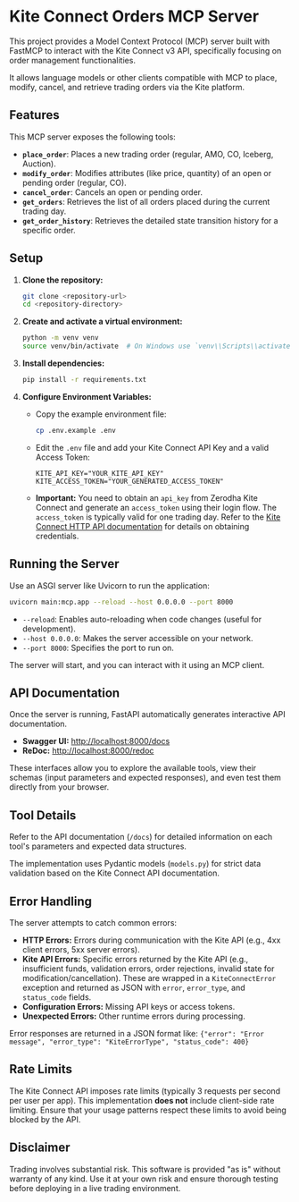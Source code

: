 # Kite Connect Orders MCP Server

This project provides a Model Context Protocol (MCP) server built with FastMCP to interact with the Kite Connect v3 API, specifically focusing on order management functionalities.

It allows language models or other clients compatible with MCP to place, modify, cancel, and retrieve trading orders via the Kite platform.

## Features

This MCP server exposes the following tools:

*   **`place_order`**: Places a new trading order (regular, AMO, CO, Iceberg, Auction).
*   **`modify_order`**: Modifies attributes (like price, quantity) of an open or pending order (regular, CO).
*   **`cancel_order`**: Cancels an open or pending order.
*   **`get_orders`**: Retrieves the list of all orders placed during the current trading day.
*   **`get_order_history`**: Retrieves the detailed state transition history for a specific order.

## Setup

1.  **Clone the repository:**
    ```bash
    git clone <repository-url>
    cd <repository-directory>
    ```

2.  **Create and activate a virtual environment:**
    ```bash
    python -m venv venv
    source venv/bin/activate  # On Windows use `venv\\Scripts\\activate`
    ```

3.  **Install dependencies:**
    ```bash
    pip install -r requirements.txt
    ```

4.  **Configure Environment Variables:**
    *   Copy the example environment file:
        ```bash
        cp .env.example .env
        ```
    *   Edit the `.env` file and add your Kite Connect API Key and a valid Access Token:
        ```env
        KITE_API_KEY="YOUR_KITE_API_KEY"
        KITE_ACCESS_TOKEN="YOUR_GENERATED_ACCESS_TOKEN"
        ```
    *   **Important:** You need to obtain an `api_key` from Zerodha Kite Connect and generate an `access_token` using their login flow. The `access_token` is typically valid for one trading day. Refer to the [Kite Connect HTTP API documentation](https://kite.trade/docs/connect/v3/user/) for details on obtaining credentials.

## Running the Server

Use an ASGI server like Uvicorn to run the application:

```bash
uvicorn main:mcp.app --reload --host 0.0.0.0 --port 8000
```

*   `--reload`: Enables auto-reloading when code changes (useful for development).
*   `--host 0.0.0.0`: Makes the server accessible on your network.
*   `--port 8000`: Specifies the port to run on.

The server will start, and you can interact with it using an MCP client.

## API Documentation

Once the server is running, FastAPI automatically generates interactive API documentation.

*   **Swagger UI:** [http://localhost:8000/docs](http://localhost:8000/docs)
*   **ReDoc:** [http://localhost:8000/redoc](http://localhost:8000/redoc)

These interfaces allow you to explore the available tools, view their schemas (input parameters and expected responses), and even test them directly from your browser.

## Tool Details

Refer to the API documentation (`/docs`) for detailed information on each tool's parameters and expected data structures.

The implementation uses Pydantic models (`models.py`) for strict data validation based on the Kite Connect API documentation.

## Error Handling

The server attempts to catch common errors:

*   **HTTP Errors:** Errors during communication with the Kite API (e.g., 4xx client errors, 5xx server errors).
*   **Kite API Errors:** Specific errors returned by the Kite API (e.g., insufficient funds, validation errors, order rejections, invalid state for modification/cancellation). These are wrapped in a `KiteConnectError` exception and returned as JSON with `error`, `error_type`, and `status_code` fields.
*   **Configuration Errors:** Missing API keys or access tokens.
*   **Unexpected Errors:** Other runtime errors during processing.

Error responses are returned in a JSON format like:
`{"error": "Error message", "error_type": "KiteErrorType", "status_code": 400}`

## Rate Limits

The Kite Connect API imposes rate limits (typically 3 requests per second per user per app). This implementation **does not** include client-side rate limiting. Ensure that your usage patterns respect these limits to avoid being blocked by the API.

## Disclaimer

Trading involves substantial risk. This software is provided "as is" without warranty of any kind. Use it at your own risk and ensure thorough testing before deploying in a live trading environment.
